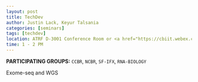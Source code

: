 ```yaml
---
layout: post
title: TechDev
author: Justin Lack, Keyur Talsania
categories: [seminars]
tags: [techdev]
location: ATRF D-3001 Conference Room or <a href="https://cbiit.webex.com/cbiit/e.php?MTID=m8e4cc08aae26be936415c20896d4867a">WebEx</a>
time: 1 - 2 PM
---
```


**PARTICIPATING GROUPS:**  `CCBR`, `NCBR`, `SF-IFX`, `RNA-BIOLOGY`

Exome-seq and WGS
